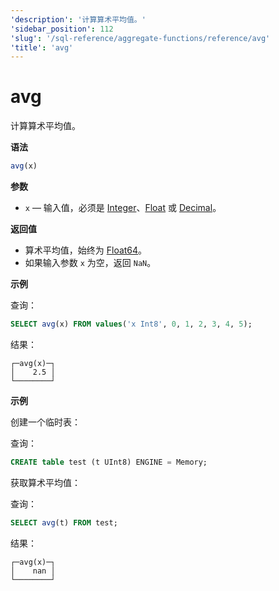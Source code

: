 ```yaml
---
'description': '计算算术平均值。'
'sidebar_position': 112
'slug': '/sql-reference/aggregate-functions/reference/avg'
'title': 'avg'
---
```



# avg

计算算术平均值。

**语法**

```sql
avg(x)
```

**参数**

- `x` — 输入值，必须是 [Integer](../../../sql-reference/data-types/int-uint.md)、[Float](../../../sql-reference/data-types/float.md) 或 [Decimal](../../../sql-reference/data-types/decimal.md)。

**返回值**

- 算术平均值，始终为 [Float64](../../../sql-reference/data-types/float.md)。
- 如果输入参数 `x` 为空，返回 `NaN`。

**示例**

查询：

```sql
SELECT avg(x) FROM values('x Int8', 0, 1, 2, 3, 4, 5);
```

结果：

```text
┌─avg(x)─┐
│    2.5 │
└────────┘
```

**示例**

创建一个临时表：

查询：

```sql
CREATE table test (t UInt8) ENGINE = Memory;
```

获取算术平均值：

查询：

```sql
SELECT avg(t) FROM test;
```

结果：

```text
┌─avg(x)─┐
│    nan │
└────────┘
```
